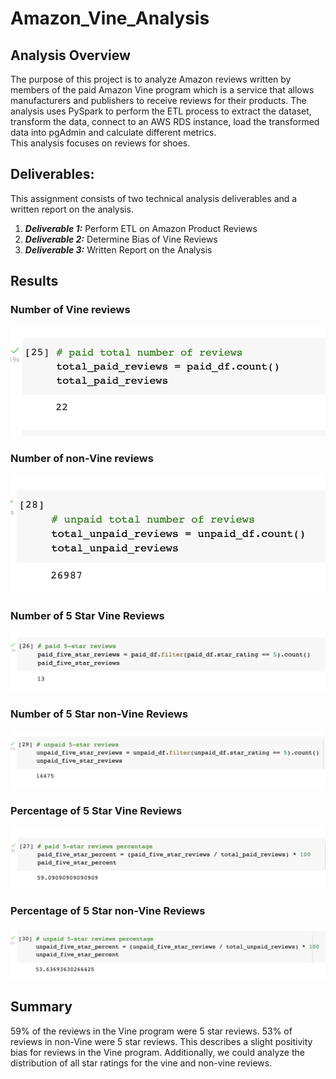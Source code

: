 # Amazon_Vine_Analysis

## Analysis Overview 

The purpose of this project is to analyze Amazon reviews written by members of the paid Amazon Vine program which is a service that allows manufacturers and publishers to receive reviews for their products. The analysis uses PySpark to perform the ETL process to extract the dataset, transform the data, connect to an AWS RDS instance, load the transformed data into pgAdmin and calculate different metrics.\
This analysis focuses on reviews for shoes.

## Deliverables:
This assignment consists of two technical analysis deliverables and a written report on the analysis.

1. ***Deliverable 1:*** Perform ETL on Amazon Product Reviews
2. ***Deliverable 2:*** Determine Bias of Vine Reviews
3. ***Deliverable 3:*** Written Report on the Analysis

## Results

### Number of Vine reviews 

![vine_reviews.png](/Results/vine_reviews.png)

### Number of non-Vine reviews

![non_reviews.png](/Results/non_reviews.png)

### Number of 5 Star Vine Reviews 

![vine_5.png](/Results/vine_5.png)

### Number of 5 Star non-Vine Reviews

![non_5.png](/Results/non_5.png)

### Percentage of 5 Star Vine Reviews

![vine_percentage.png](/Results/vine_percentage.png)

### Percentage of 5 Star non-Vine Reviews

![non_percentage.png](/Results/non_percentage.png)

## Summary

59% of the reviews in the Vine program were 5 star reviews. 53% of reviews in non-Vine were 5 star reviews. This describes a slight positivity bias for reviews in the Vine program. Additionally, we could analyze the distribution of all star ratings for the vine and non-vine reviews. 
